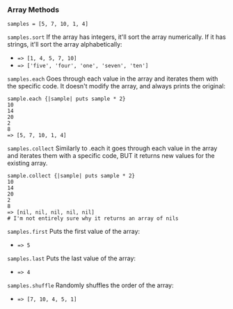 ### Array Methods

```
samples = [5, 7, 10, 1, 4]
```

`samples.sort`
If the array has integers, it'll sort the array numerically. If it has strings, it'll sort the array alphabetically:
- `=> [1, 4, 5, 7, 10]`
- `=> ['five', 'four', 'one', 'seven', 'ten']`

`samples.each`
Goes through each value in the array and iterates them with the specific code. It doesn't modify the array, and always prints the original:
```
sample.each {|sample| puts sample * 2}
10
14
20
2
8
=> [5, 7, 10, 1, 4]
```


`samples.collect`
Similarly to .each it goes through each value in the array and iterates them with a specific code, BUT it returns new values for the existing array.
```
sample.collect {|sample| puts sample * 2}
10
14
20
2
8
=> [nil, nil, nil, nil, nil]
# I'm not entirely sure why it returns an array of nils
```

`samples.first`
Puts the first value of the array:
- `=> 5`

`samples.last` Puts the last value of the array:
- `=> 4`

`samples.shuffle`
Randomly shuffles the order of the array:
- `=> [7, 10, 4, 5, 1]`
